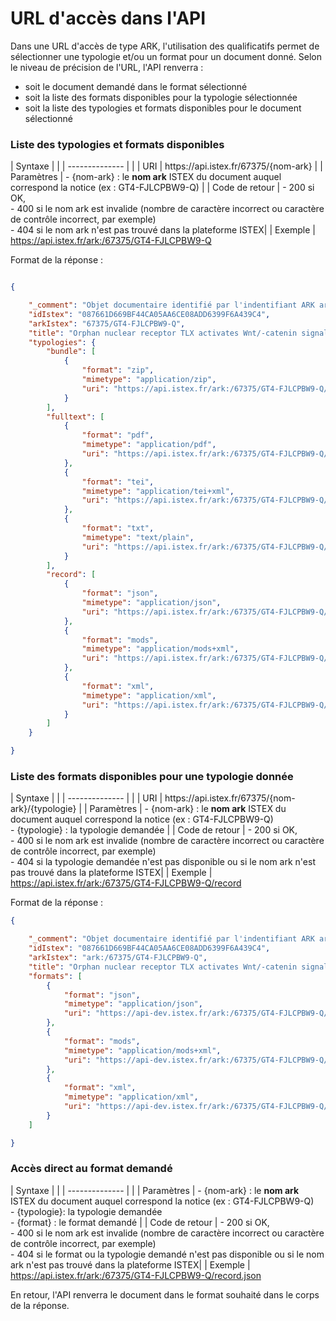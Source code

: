 # URL d'accès dans l'API

Dans une URL d'accès de type ARK, l'utilisation des qualificatifs permet de sélectionner une typologie et/ou un format pour un document donné. Selon le niveau de précision de l'URL, l'API renverra :

- soit le document demandé dans le format sélectionné
- soit la liste des formats disponibles pour la typologie sélectionnée
- soit la liste des typologies et formats disponibles pour le document sélectionné

### Liste des typologies et formats disponibles

| Syntaxe        | |
| -------------- | |
| URI | https&#58;//api.istex.fr/67375/{nom-ark} |
| Paramètres | - {nom-ark} : le **nom ark** ISTEX du document auquel correspond la notice (ex : GT4-FJLCPBW9-Q) |
| Code de retour | - 200 si OK, <br>- 400 si le nom ark est invalide (nombre de caractère incorrect ou caractère de contrôle incorrect, par exemple)<br>- 404 si le nom ark n'est pas trouvé dans la plateforme ISTEX|
| Exemple | <a href="https://api.istex.fr/ark:/67375/GT4-FJLCPBW9-Q">https://api.istex.fr/ark:/67375/GT4-FJLCPBW9-Q</a>

Format de la réponse :

```json

{

    "_comment": "Objet documentaire identifié par l'indentifiant ARK ark:/67375/GT4-FJLCPBW9-Q. Liste des typologies et formats disponibles correspondant",
    "idIstex": "087661D669BF44CA05AA6CE08ADD6399F6A439C4",
    "arkIstex": "67375/GT4-FJLCPBW9-Q",
    "title": "Orphan nuclear receptor TLX activates Wnt/-catenin signalling to stimulate neural stem cell proliferation and self-renewal",
    "typologies": {
        "bundle": [
            {
                "format": "zip",
                "mimetype": "application/zip",
                "uri": "https://api.istex.fr/ark:/67375/GT4-FJLCPBW9-Q/bundle.zip"
            }
        ],
        "fulltext": [
            {
                "format": "pdf",
                "mimetype": "application/pdf",
                "uri": "https://api.istex.fr/ark:/67375/GT4-FJLCPBW9-Q/fulltext.pdf"
            },
            {
                "format": "tei",
                "mimetype": "application/tei+xml",
                "uri": "https://api.istex.fr/ark:/67375/GT4-FJLCPBW9-Q/fulltext.tei"
            },
            {
                "format": "txt",
                "mimetype": "text/plain",
                "uri": "https://api.istex.fr/ark:/67375/GT4-FJLCPBW9-Q/fulltext.txt"
            }
        ],
        "record": [
            {
                "format": "json",
                "mimetype": "application/json",
                "uri": "https://api.istex.fr/ark:/67375/GT4-FJLCPBW9-Q/record.json"
            },
            {
                "format": "mods",
                "mimetype": "application/mods+xml",
                "uri": "https://api.istex.fr/ark:/67375/GT4-FJLCPBW9-Q/record.mods"
            },
            {
                "format": "xml",
                "mimetype": "application/xml",
                "uri": "https://api.istex.fr/ark:/67375/GT4-FJLCPBW9-Q/record.xml"
            }
        ]
    }

}
```

### Liste des formats disponibles pour une typologie donnée

| Syntaxe        | |
| -------------- | |
| URI | https&#58;//api.istex.fr/67375/{nom-ark}/{typologie} |
| Paramètres | - {nom-ark} : le **nom ark** ISTEX du document auquel correspond la notice (ex : GT4-FJLCPBW9-Q)<br/>- {typologie} : la typologie demandée |
| Code de retour | - 200 si OK, <br>- 400 si le nom ark est invalide (nombre de caractère incorrect ou caractère de contrôle incorrect, par exemple)<br>- 404 si la typologie demandée n'est pas disponible ou si le nom ark n'est pas trouvé dans la plateforme ISTEX|
| Exemple | <a href="https://api.istex.fr/ark:/67375/GT4-FJLCPBW9-Q/record">https://api.istex.fr/ark:/67375/GT4-FJLCPBW9-Q/record</a>

Format de la réponse :

```json
{

    "_comment": "Objet documentaire identifié par l'indentifiant ARK ark:/67375/GT4-FJLCPBW9-Q. Liste des formats disponibles correspondant à la typologie 'record' pour ce document ",
    "idIstex": "087661D669BF44CA05AA6CE08ADD6399F6A439C4",
    "arkIstex": "ark:/67375/GT4-FJLCPBW9-Q",
    "title": "Orphan nuclear receptor TLX activates Wnt/-catenin signalling to stimulate neural stem cell proliferation and self-renewal",
    "formats": [
        {
            "format": "json",
            "mimetype": "application/json",
            "uri": "https://api-dev.istex.fr/ark:/67375/GT4-FJLCPBW9-Q/record.json"
        },
        {
            "format": "mods",
            "mimetype": "application/mods+xml",
            "uri": "https://api-dev.istex.fr/ark:/67375/GT4-FJLCPBW9-Q/record.mods"
        },
        {
            "format": "xml",
            "mimetype": "application/xml",
            "uri": "https://api-dev.istex.fr/ark:/67375/GT4-FJLCPBW9-Q/record.xml"
        }
    ]

}
```

### Accès direct au format demandé

| Syntaxe        | |
| -------------- | |
| Paramètres | - {nom-ark} : le **nom ark** ISTEX du document auquel correspond la notice (ex : GT4-FJLCPBW9-Q)<br/>- {typologie}: la typologie demandée<br/>- {format} : le format demandé |
| Code de retour | - 200 si OK, <br>- 400 si le nom ark est invalide (nombre de caractère incorrect ou caractère de contrôle incorrect, par exemple)<br>- 404 si le format ou la typologie demandé n'est pas disponible ou si le nom ark n'est pas trouvé dans la plateforme ISTEX|
| Exemple | <a href="https://api.istex.fr/ark:/67375/GT4-FJLCPBW9-Q/record.json">https://api.istex.fr/ark:/67375/GT4-FJLCPBW9-Q/record.json</a>

En retour, l'API renverra le document dans le format souhaité dans le corps de la réponse.

